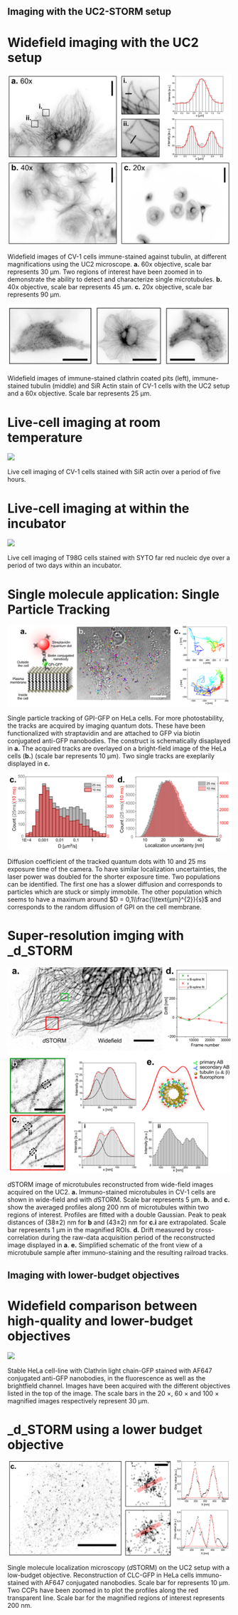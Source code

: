## Imaging with the UC2-STORM setup

# Widefield imaging with the UC2 setup

![](./IMAGES/STORM/image12.png)

Widefield images of CV-1 cells immune-stained against tubulin, at
different magnifications using the UC2 microscope. **a.** 60x objective,
scale bar represents 30 µm. Two regions of interest have been zoomed in
to demonstrate the ability to detect and characterize single
microtubules. **b.** 40x objective, scale bar represents 45 µm. **c.**
20x objective, scale bar represents 90 µm.

![](./IMAGES/STORM/image13.png)

Widefield images of immune-stained clathrin coated pits (left),
immune-stained tubulin (middle) and SiR Actin stain of CV-1 cells with
the UC2 setup and a 60x objective. Scale bar represents 25 µm.

# Live-cell imaging at room temperature

![](./IMAGES/STORM/image14.png)

Live cell imaging of CV-1 cells stained with SiR actin over a period of
five hours.

# Live-cell imaging at within the incubator

![](./IMAGES/STORM/image15.png)

Live cell imaging of T98G cells stained with SYTO far red nucleic dye
over a period of two days within an incubator.

# Single molecule application: Single Particle Tracking 

![](./IMAGES/STORM/image16.png)

Single particle tracking of GPI-GFP on HeLa cells. For more
photostability, the tracks are acquired by imaging quantum dots. These
have been functionalized with straptavidin and are attached to GFP via
biotin conjugated anti-GFP nanobodies. The construct is schematically
disaplayed in **a.** The acquired tracks are overlayed on a bright-field
image of the HeLa cells (**b.**) (scale bar represents 10 µm). Two
single tracks are exeplarily displayed in **c.**

![](./IMAGES/STORM/image17.png)

Diffusion coefficient of the tracked quantum dots with 10 and 25 ms
exposure time of the camera. To have similar localization uncertainties,
the laser power was doubled for the shorter exposure time. Two
populations can be identified. The first one has a slower diffusion and
corresponds to particles which are stuck or simply immobile. The other
population which seems to have a maximum around
$D = 0,1\\frac{\\text{µm}^{2}}{s}$ and corresponds to the random
diffusion of GPI on the cell membrane.

# Super-resolution imging with _d_STORM  

![](./IMAGES/STORM/image18.png)

*d*STORM image of microtubules reconstructed from wide-field images
acquired on the UC2. **a.** Immuno-stained microtubules in CV-1 cells
are shown in wide-field and with *d*STORM. Scale bar represents 5 µm.
**b.** and **c.** show the averaged profiles along 200 nm of
microtubules within two regions of interest. Profiles are fitted with a
double Gaussian. Peak to peak distances of (38±2) nm for **b** and
(43±2) nm for **c.i** are extrapolated. Scale bar represents 1 µm in the
magnified ROIs. **d.** Drift measured by cross-correlation during the
raw-data acquisition period of the reconstructed image displayed in
**a**. **e.** Simplified schematic of the front view of a microtubule
sample after immuno-staining and the resulting railroad tracks.

## Imaging with lower-budget objectives


# Widefield comparison between high-quality and lower-budget objectives

![](./IMAGES/STORM/image19.png)

Stable HeLa cell-line with Clathrin light chain-GFP stained with AF647
conjugated anti-GFP nanobodies, in the fluorescence as well as the
brightfield channel. Images have been acquired with the different
objectives listed in the top of the image. The scale bars in the 20 ×,
60 × and 100 × magnified images respectively represent 30 µm.


# _d_STORM using a lower budget objective

![](./IMAGES/STORM/image20.png)

Single molecule localization microscopy (*d*STORM) on the UC2 setup with
a low-budget objective. Reconstruction of CLC-GFP in HeLa cells
immuno-stained with AF647 conjugated nanobodies. Scale bar for
represents 10 µm. Two CCPs have been zoomed in to plot the profiles
along the red transparent line. Scale bar for the magnified regions of
interest represents 200 nm.
